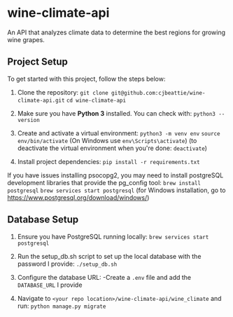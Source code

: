 # wine-climate-api
An API that analyzes climate data to determine the best regions for growing wine grapes.

## Project Setup

To get started with this project, follow the steps below:

1. Clone the repository:
`git clone git@github.com:cjbeattie/wine-climate-api.git`
`cd wine-climate-api`

2. Make sure you have **Python 3** installed. You can check with:
`python3 --version`

3. Create and activate a virtual environment:
`python3 -m venv env`
`source env/bin/activate`  (On Windows use `env\Scripts\activate`)
(to deactivate the virtual environment when you're done: `deactivate`)

4. Install project dependencies:
`pip install -r requirements.txt`

If you have issues installing psocopg2, you may need to install postgreSQL development libraries that provide the pg_config tool:
`brew install postgresql` 
`brew services start postgresql`
(for Windows installation, go to https://www.postgresql.org/download/windows/)

## Database Setup
1. Ensure you have PostgreSQL running locally:
 `brew services start postgresql`

2. Run the setup_db.sh script to set up the local database with the password I provide:
`./setup_db.sh`

3. Configure the database URL:
-Create a `.env` file and add the `DATABASE_URL` I provide

4. Navigate to `<your repo location>/wine-climate-api/wine_climate` and run:
`python manage.py migrate`
